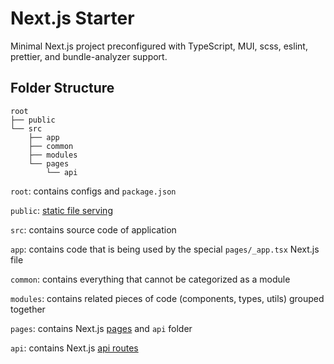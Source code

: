 # Next.js Starter

Minimal Next.js project preconfigured with TypeScript, MUI, scss, eslint, prettier, and bundle-analyzer support.

## Folder Structure

```text
root
├── public
└── src
    ├── app
    ├── common
    ├── modules
    └── pages
        └── api
```

`root`: contains configs and `package.json`

`public`: [static file serving](https://nextjs.org/docs/basic-features/static-file-serving)

`src`: contains source code of application

`app`: contains code that is being used by the special `pages/_app.tsx` Next.js file

`common`: contains everything that cannot be categorized as a module

`modules`: contains related pieces of code (components, types, utils) grouped together

`pages`: contains Next.js [pages](https://nextjs.org/docs/basic-features/pages) and `api` folder

`api`: contains Next.js [api routes](https://nextjs.org/docs/api-routes/introduction)
